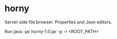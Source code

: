 # horny
Server side file browser. Properties and Json editors.

Run java -jar horny-1.0.jar -p <PORT> -r <ROOT_PATH>

